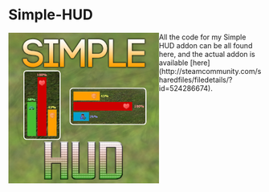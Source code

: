 # Simple-HUD
<img src="/thumb.jpg?raw=true" align=left width="300">
All the code for my Simple HUD addon can be all found here, and the actual addon is available [here](http://steamcommunity.com/sharedfiles/filedetails/?id=524286674).
